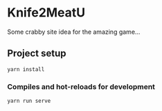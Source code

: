 # Knife2MeatU

Some crabby site idea for the amazing game...

## Project setup
```
yarn install
```

### Compiles and hot-reloads for development
```
yarn run serve
```
